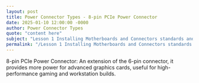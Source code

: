 ```yaml
---
layout: post
title: Power Connector Types - 8-pin PCIe Power Connector
date: 2025-01-10 12:00:00 -0000
author: Power Connector Types
quote: "content here"
subject: "Lesson 1 Installing Motherboards and Connectors standards and specifications"
permalink: "/Lesson 1 Installing Motherboards and Connectors standards and specifications/Power Connector Types/Power Connector Types - 8-pin PCIe Power Connector"
---
```


8-pin PCIe Power Connector: An extension of the 6-pin connector, it provides more power for advanced graphics cards, useful for high-performance gaming and workstation builds.
